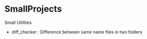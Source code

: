 # SmallProjects
Small Utilities

 + diff_checker : Difference between same name files in two folders
